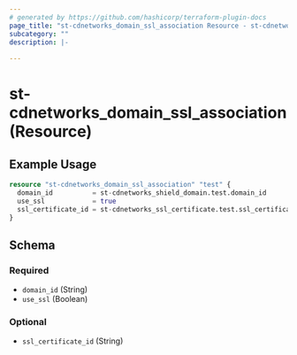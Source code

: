 ```yaml
---
# generated by https://github.com/hashicorp/terraform-plugin-docs
page_title: "st-cdnetworks_domain_ssl_association Resource - st-cdnetworks"
subcategory: ""
description: |-
  
---
```


# st-cdnetworks_domain_ssl_association (Resource)



## Example Usage

```terraform
resource "st-cdnetworks_domain_ssl_association" "test" {
  domain_id          = st-cdnetworks_shield_domain.test.domain_id
  use_ssl            = true
  ssl_certificate_id = st-cdnetworks_ssl_certificate.test.ssl_certificate_id
}
```

<!-- schema generated by tfplugindocs -->
## Schema

### Required

- `domain_id` (String)
- `use_ssl` (Boolean)

### Optional

- `ssl_certificate_id` (String)
